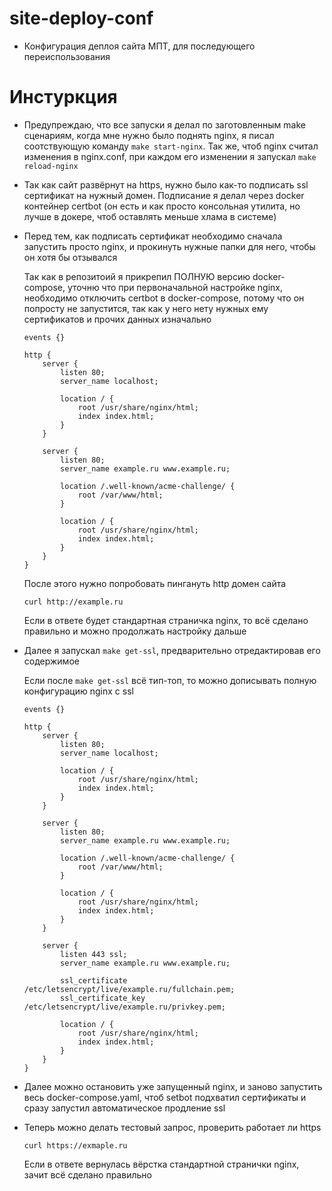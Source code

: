 # site-deploy-conf
* Конфигурация деплоя сайта МПТ, для последующего переиспользования

# Инстуркция
* Предупреждаю, что все запуски я делал по заготовленным make сценариям, когда мне нужно было поднять nginx, я писал соотствующую команду `make start-nginx`. Так же, чтоб nginx считал изменения в nginx.conf, при каждом его изменении я запускал `make reload-nginx`
* Так как сайт развёрнут на https, нужно было как-то подписать ssl сертификат на нужный домен. Подписание я делал через docker контейнер certbot (он есть и как просто консольная утилита, но лучше в докере, чтоб оставлять меньше хлама в системе)
* Перед тем, как подписать сертификат необходимо сначала запустить просто nginx, и прокинуть нужные папки для него, чтобы он хотя бы отзывался
    
    Так как в репозитоий я прикрепил ПОЛНУЮ версию docker-compose, уточню что при первоначальной настройке nginx, необходимо отключить certbot в docker-compose, потому что он попросту не запустится, так как у него нету нужных ему сертификатов и прочих данных изначально

    ```
    events {}

    http {
        server {
            listen 80;
            server_name localhost;

            location / {
                root /usr/share/nginx/html;
                index index.html;
            }
        }

        server {
            listen 80;
            server_name example.ru www.example.ru;

            location /.well-known/acme-challenge/ {
                root /var/www/html; 
            }

            location / {
                root /usr/share/nginx/html;
                index index.html;
            }
        }
    }
    ```
    После этого нужно попробовать пингануть http домен сайта

    ```
    curl http://example.ru
    ```

    Если в ответе будет стандартная страничка nginx, то всё сделано правильно и можно продолжать настройку дальше

* Далее я запускал `make get-ssl`, предварительно отредактировав его содержимое

    Если после `make get-ssl` всё тип-топ, то можно дописывать полную конфигурацию nginx c ssl

    ```
    events {}

    http {
        server {
            listen 80;
            server_name localhost;

            location / {
                root /usr/share/nginx/html;
                index index.html;
            }
        }

        server {
            listen 80;
            server_name example.ru www.example.ru;

            location /.well-known/acme-challenge/ {
                root /var/www/html; 
            }

            location / {
                root /usr/share/nginx/html;
                index index.html;
            }
        }

        server {
            listen 443 ssl;
            server_name example.ru www.example.ru;

            ssl_certificate /etc/letsencrypt/live/example.ru/fullchain.pem;
            ssl_certificate_key /etc/letsencrypt/live/example.ru/privkey.pem;

            location / {
                root /usr/share/nginx/html;
                index index.html;
            }
        }
    }
    ```
* Далее можно остановить уже запущенный nginx, и заново запустить весь docker-compose.yaml, чтоб setbot подхватил сертификаты и сразу запустил автоматическое продление ssl

* Теперь можно делать тестовый запрос, проверить работает ли https
    ```
    curl https://exmaple.ru
    ```
    Если в ответе вернулась вёрстка стандартной странички nginx, зачит всё сделано правильно

